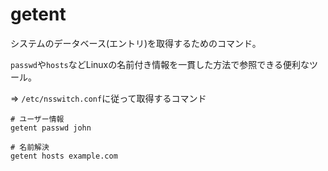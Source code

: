 # getent

システムのデータベース(エントリ)を取得するためのコマンド。

`passwd`や`hosts`などLinuxの名前付き情報を一貫した方法で参照できる便利なツール。

=> `/etc/nsswitch.conf`に従って取得するコマンド

```
# ユーザー情報
getent passwd john
```

```
# 名前解決
getent hosts example.com
```

